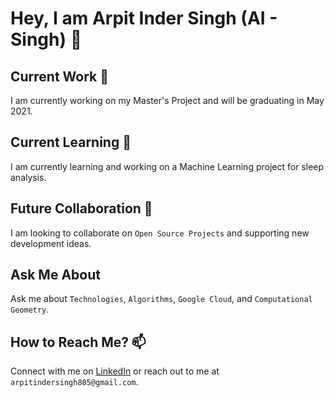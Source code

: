 # Hey, I am Arpit Inder Singh (AI - Singh) 🤖

## Current Work 🔭
I am currently working on my Master's Project and will be graduating in May 2021.

## Current Learning 🌱
I am currently learning and working on a Machine Learning project for sleep analysis.

## Future Collaboration 👯
I am looking to collaborate on `Open Source Projects` and supporting new development ideas.

## Ask Me About
Ask me about `Technologies`, `Algorithms`, `Google Cloud`, and `Computational Geometry`.

## How to Reach Me? 📫
Connect with me on [LinkedIn](https://www.linkedin.com/in/ai-singh/) or reach out to me at `arpitindersingh805@gmail.com`.

